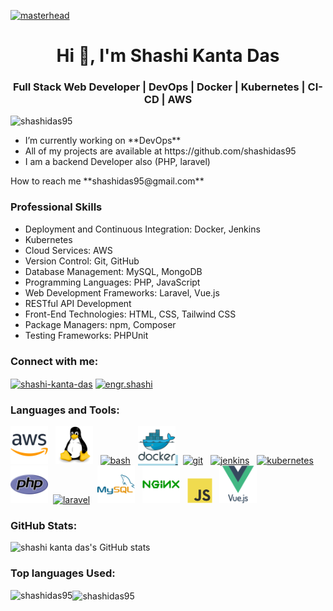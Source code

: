 [![masterhead](https://www.digitalsolutionservices.com/img/services/web%20development.gif)](https://github.com/shashidas95)
<h1 align="center">Hi 👋, I'm Shashi Kanta Das</h1>
<h3 align="center">Full Stack Web Developer | DevOps | Docker | Kubernetes | CI-CD | AWS</h3>

<p align="left"> <img src="https://komarev.com/ghpvc/?username=shashidas95&label=Profile%20views&color=0e75b6&style=flat-square" alt="shashidas95" /> </p>
      <ul>    
          <li> I’m currently working on **DevOps**</li>
          <li> All of my projects are available at https://github.com/shashidas95</li>
          <li> I am a backend Developer also (PHP, laravel)</li>
      </ul>
How to reach me **shashidas95@gmail.com** 
  
<h3>Professional Skills</h3>
                    <ul>
                        <li> Deployment and Continuous Integration: Docker, Jenkins</li>    
                        <li> Kubernetes</li>                      
                        <li>Cloud Services: AWS </li>
                        <li> Version Control: Git, GitHub</li>
                        <li> Database Management: MySQL, MongoDB</li>
                        <li> Programming Languages: PHP, JavaScript</li>
                        <li> Web Development Frameworks: Laravel, Vue.js </li>
                        <li> RESTful API Development</li>
                        <li> Front-End Technologies: HTML, CSS, Tailwind CSS</li>
                        <li> Package Managers: npm, Composer</li>
                        <li> Testing Frameworks: PHPUnit</li>
                    </ul>
<h3 align="left">Connect with me:</h3>
<p align="left">
<a href="https://linkedin.com/in/shashi-kanta-das" target="blank"><img align="center" src="https://raw.githubusercontent.com/rahuldkjain/github-profile-readme-generator/master/src/images/icons/Social/linked-in-alt.svg" alt="shashi-kanta-das" height="30" width="40" /></a>
<a href="https://fb.com/engr.shashi" target="blank"><img align="center" src="https://raw.githubusercontent.com/rahuldkjain/github-profile-readme-generator/master/src/images/icons/Social/facebook.svg" alt="engr.shashi" height="30" width="40" /></a>
</p>

<h3 align="left">Languages and Tools:</h3>
<p align="left"> <a href="https://aws.amazon.com" target="_blank" rel="noreferrer"><img src="https://raw.githubusercontent.com/devicons/devicon/master/icons/amazonwebservices/amazonwebservices-original-wordmark.svg" alt="aws" width="60" height="60"/></a> 
&nbsp 
<a href="https://www.linux.org/" target="_blank" rel="noreferrer"><img src="https://raw.githubusercontent.com/devicons/devicon/master/icons/linux/linux-original.svg" alt="linux" width="60" height="60"/></a>
  &nbsp
<a href="https://www.gnu.org/software/bash/" target="_blank" rel="noreferrer"><img src="https://www.vectorlogo.zone/logos/gnu_bash/gnu_bash-icon.svg" alt="bash" width="60" height="60"/></a> &nbsp
  <a style="background-color: lightblue; " href="https://www.docker.com/" target="_blank" rel="noreferrer">
    <img src="https://raw.githubusercontent.com/devicons/devicon/master/icons/docker/docker-original-wordmark.svg" alt="docker" width="60" height="60"/>
  </a>
&nbsp
  <a href="https://git-scm.com/" target="_blank" rel="noreferrer"> <img src="https://www.vectorlogo.zone/logos/git-scm/git-scm-icon.svg" alt="git" width="60" height="60"/></a>  &nbsp
  <a href="https://www.jenkins.io" target="_blank" rel="noreferrer"> <img src="https://www.vectorlogo.zone/logos/jenkins/jenkins-icon.svg" alt="jenkins" width="60" height="60"/></a> &nbsp
  <a href="https://kubernetes.io" target="_blank" rel="noreferrer"><img src="https://www.vectorlogo.zone/logos/kubernetes/kubernetes-icon.svg" alt="kubernetes" width="60" height="60"/></a>&nbsp
  <a href="https://www.php.net" target="_blank" rel="noreferrer"><img src="https://raw.githubusercontent.com/devicons/devicon/master/icons/php/php-original.svg" alt="php" width="60" height="60"/></a>&nbsp
  <a href="https://laravel.com/" target="_blank" rel="noreferrer"><img src="https://cdn.jsdelivr.net/gh/devicons/devicon@latest/icons/laravel/laravel-original.svg" alt="laravel" width="60" height="60"/></a> 
&nbsp
  <a href="https://www.mysql.com/" target="_blank" rel="noreferrer"><img src="https://raw.githubusercontent.com/devicons/devicon/master/icons/mysql/mysql-original-wordmark.svg" alt="mysql" width="60" height="60"/></a> 
&nbsp
  <a href="https://www.nginx.com" target="_blank" rel="noreferrer"><img src="https://raw.githubusercontent.com/devicons/devicon/master/icons/nginx/nginx-original.svg" alt="nginx" width="60" height="60"/></a> 
&nbsp
  <a href="https://developer.mozilla.org/en-US/docs/Web/JavaScript" target="_blank" rel="noreferrer"><img src="https://raw.githubusercontent.com/devicons/devicon/master/icons/javascript/javascript-original.svg" alt="javascript" width="40" height="40"/></a>
&nbsp
  <a href="https://vuejs.org/" target="_blank" rel="noreferrer"><img src="https://raw.githubusercontent.com/devicons/devicon/master/icons/vuejs/vuejs-original-wordmark.svg" alt="vuejs" width="60" height="60"/></a></p> 
<h3 align="left">GitHub Stats:</h3>

![shashi kanta das's GitHub stats](https://github-readme-stats.vercel.app/api?username=shashidas95&show_icons=true&theme=light)

<h3 align="left">Top languages Used:</h3>

<p><img align="left" src="https://github-readme-stats.vercel.app/api/top-langs?username=shashidas95&show_icons=true&theme=light&locale=en&layout=compact" alt="shashidas95" /></p>
<p><img align="center" src="https://github-readme-streak-stats.herokuapp.com/?user=shashidas95&theme=light" alt="shashidas95" /></p>

